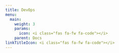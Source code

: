 ```yaml
---
title: DevOps
menu:
  main:
    weight: 3
    params:
      icon: <i class="fas fa-fw fa-code"></i>
    parent: Docs
linkTitleIcon: <i class="fas fa-fw fa-code"></i>
---
```


